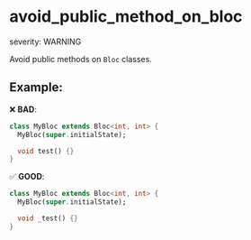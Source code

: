avoid_public_method_on_bloc
===
severity: WARNING

Avoid public methods on `Bloc` classes.

## Example:

❌ **BAD**:

```dart
class MyBloc extends Bloc<int, int> {
  MyBloc(super.initialState);

  void test() {}
}
```

✅ **GOOD**:

```dart
class MyBloc extends Bloc<int, int> {
  MyBloc(super.initialState);

  void _test() {}
}
```